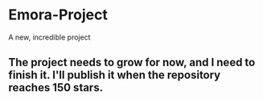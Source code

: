 # Emora-Project
A new, incredible project

## The project needs to grow for now, and I need to finish it. I'll publish it when the repository reaches 150 stars.

